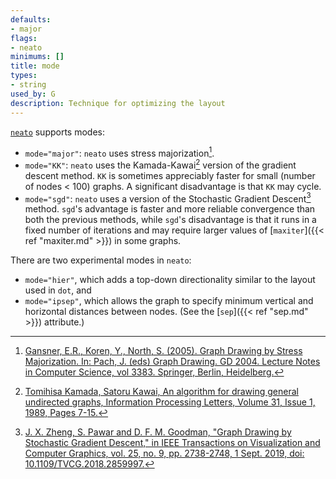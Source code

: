 ```yaml
---
defaults:
- major
flags:
- neato
minimums: []
title: mode
types:
- string
used_by: G
description: Technique for optimizing the layout
---
```


[`neato`](/docs/layouts/neato/) supports modes:

* `mode="major"`: `neato` uses stress majorization[^1].
* `mode="KK"`: `neato` uses the Kamada-Kawai[^2] version of the gradient descent method.
  `KK` is sometimes appreciably faster for small (number of nodes < 100) graphs.
  A significant disadvantage is that `KK` may cycle.
* `mode="sgd"`: `neato` uses a version of the Stochastic Gradient Descent[^3] method.
  `sgd`'s advantage is faster and more reliable convergence than both the previous methods,
  while `sgd`'s disadvantage is that it runs in a fixed number of iterations and
  may require larger values of [`maxiter`]({{< ref "maxiter.md" >}}) in some graphs.

There are two experimental modes in `neato`:

* `mode="hier"`, which adds a top-down directionality similar to the layout used in `dot`, and
* `mode="ipsep"`, which allows the graph to specify minimum vertical and horizontal distances between nodes.
(See the [`sep`]({{< ref "sep.md" >}}) attribute.)

[^1]: [Gansner, E.R., Koren, Y., North, S. (2005). Graph Drawing by Stress Majorization. In: Pach, J. (eds) Graph Drawing. GD 2004. Lecture Notes in Computer Science, vol 3383. Springer, Berlin, Heidelberg.](/documentation/GKN04.pdf)
[^2]: [Tomihisa Kamada, Satoru Kawai, An algorithm for drawing general undirected graphs, Information Processing Letters, Volume 31, Issue 1, 1989, Pages 7-15.](https://doi.org/10.1016%2F0020-0190%2889%2990102-6)
[^3]: [J. X. Zheng, S. Pawar and D. F. M. Goodman, "Graph Drawing by Stochastic Gradient Descent," in IEEE Transactions on Visualization and Computer Graphics, vol. 25, no. 9, pp. 2738-2748, 1 Sept. 2019, doi: 10.1109/TVCG.2018.2859997.](https://ieeexplore.ieee.org/document/8419285)
